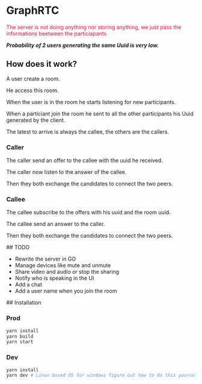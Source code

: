 # GraphRTC

<span style="color:crimson">
The server is not doing anything nor storing anything, we just pass the informations beetween the particiapants
</span>

**_Probability of 2 users generating the same Uuid is very low._**

## How does it work?

A user create a room.

He access this room.

When the user is in the room he starts listening for new participants.

When a particiant join the room he sent to all the other participants his Uuid generated by the client.

The latest to arrive is always the callee, the others are the callers.

### Caller

The caller send an offer to the callee with the uuid he received.

The caller now listen to the answer of the callee.

Then they both exchange the candidates to connect the two peers.

### Callee

The callee subscribe to the offers with his uuid and the room uuid.

The callee send an answer to the caller.

Then they both exchange the candidates to connect the two peers.

## TODO

- Rewrite the server in GO
- Manage devices like mute and unmute
- Share video and audio or stop the sharing
- Notify who is speaking in the UI
- Add a chat
- Add a user name when you join the room

## Installation

### Prod

```bash
yarn install
yarn build
yarn start
```

### Dev

```bash
yarn install
yarn dev # Linux based OS for windows figure out how to do this yourself
```
